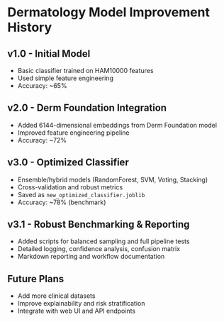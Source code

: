 # Dermatology Model Improvement History

## v1.0 - Initial Model
- Basic classifier trained on HAM10000 features
- Used simple feature engineering
- Accuracy: ~65%

## v2.0 - Derm Foundation Integration
- Added 6144-dimensional embeddings from Derm Foundation model
- Improved feature engineering pipeline
- Accuracy: ~72%

## v3.0 - Optimized Classifier
- Ensemble/hybrid models (RandomForest, SVM, Voting, Stacking)
- Cross-validation and robust metrics
- Saved as `new_optimized_classifier.joblib`
- Accuracy: ~78% (benchmark)

## v3.1 - Robust Benchmarking & Reporting
- Added scripts for balanced sampling and full pipeline tests
- Detailed logging, confidence analysis, confusion matrix
- Markdown reporting and workflow documentation

## Future Plans
- Add more clinical datasets
- Improve explainability and risk stratification
- Integrate with web UI and API endpoints

